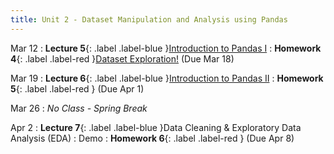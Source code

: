 ```yaml
---
title: Unit 2 - Dataset Manipulation and Analysis using Pandas
---
```


Mar 12
: **Lecture 5**{: .label .label-blue }[Introduction to Pandas I](https://docs.google.com/presentation/d/1Xx0fouhk5nMgFRJZXgHqeJNGGHBy4H_y1_PTNNfDzyY/edit?usp=sharing)
: **Homework 4**{: .label .label-red }[Dataset Exploration!](https://classroom.google.com/c/NzM3NzE3NTcyNTE0/a/NzUyNDQwMzgwNzE4/details) (Due Mar 18)

Mar 19
: **Lecture 6**{: .label .label-blue }[Introduction to Pandas II](https://docs.google.com/presentation/d/15lCxbEoaLEkebhx0hLFvYmH6Ygd0hD_-iInJNNzrN40/edit?usp=sharing)
: **Homework 5**{: .label .label-red } (Due Apr 1)

Mar 26
: <i>No Class - Spring Break</i>

Apr 2
: **Lecture 7**{: .label .label-blue }Data Cleaning & Exploratory Data Analysis (EDA)
  : Demo
: **Homework 6**{: .label .label-red } (Due Apr 8)
